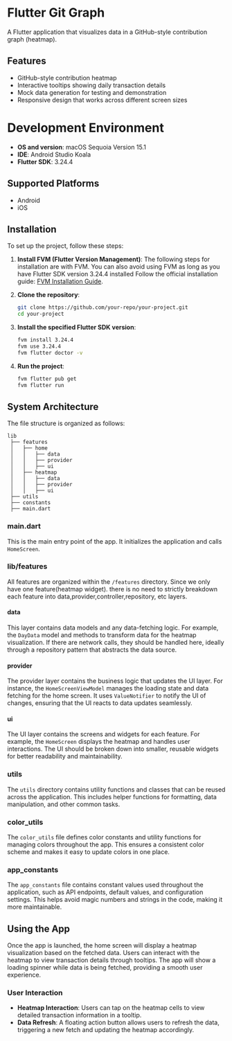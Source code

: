 # Flutter Git Graph

A Flutter application that visualizes data in a GitHub-style contribution graph (heatmap).

## Features

- GitHub-style contribution heatmap
- Interactive tooltips showing daily transaction details
- Mock data generation for testing and demonstration
- Responsive design that works across different screen sizes

# Development Environment
- **OS and version**: macOS Sequoia Version 15.1
- **IDE**: Android Studio Koala
- **Flutter SDK**: 3.24.4

## Supported Platforms
- Android
- iOS

## Installation
To set up the project, follow these steps:

1. **Install FVM (Flutter Version Management)**: 
The following steps for installation are with FVM. You can also avoid using FVM as long as you have Flutter SDK version 3.24.4 installed
Follow the official installation guide: [FVM Installation Guide](https://fvm.app/docs/getting_started/installation).


2. **Clone the repository**:
   ```bash
   git clone https://github.com/your-repo/your-project.git
   cd your-project
   ```
3. **Install the specified Flutter SDK version**:
   ```bash
   fvm install 3.24.4
   fvm use 3.24.4
   fvm flutter doctor -v
   ```

4. **Run the project**:
   ```bash
   fvm flutter pub get
   fvm flutter run
   ```

## System Architecture
The file structure is organized as follows:

```
lib
 ├── features
 │   ├── home
 │   │   ├── data
 │   │   ├── provider
 │   │   ├── ui
 │   ├── heatmap
 │   │   ├── data
 │   │   ├── provider
 │   │   ├── ui
 ├── utils
 ├── constants
 ├── main.dart
```

### main.dart
This is the main entry point of the app. It initializes the application and calls `HomeScreen`.

### lib/features
All features are organized within the `/features` directory. Since we only have one feature(heatmap widget). there is no need to strictly breakdown each feature into data,provider,controller,repository, etc layers.

#### data
This layer contains data models and any data-fetching logic. For example, the `DayData` model and methods to transform data for the heatmap visualization. If there are network calls, they should be handled here, ideally through a repository pattern that abstracts the data source.

#### provider
The provider layer contains the business logic that updates the UI layer. For instance, the `HomeScreenViewModel` manages the loading state and data fetching for the home screen. It uses `ValueNotifier` to notify the UI of changes, ensuring that the UI reacts to data updates seamlessly.

#### ui
The UI layer contains the screens and widgets for each feature. For example, the `HomeScreen` displays the heatmap and handles user interactions. The UI should be broken down into smaller, reusable widgets for better readability and maintainability.

### utils
The `utils` directory contains utility functions and classes that can be reused across the application. This includes helper functions for formatting, data manipulation, and other common tasks.

### color_utils
The `color_utils` file defines color constants and utility functions for managing colors throughout the app. This ensures a consistent color scheme and makes it easy to update colors in one place.

### app_constants
The `app_constants` file contains constant values used throughout the application, such as API endpoints, default values, and configuration settings. This helps avoid magic numbers and strings in the code, making it more maintainable.

## Using the App
Once the app is launched, the home screen will display a heatmap visualization based on the fetched data. Users can interact with the heatmap to view transaction details through tooltips. The app will show a loading spinner while data is being fetched, providing a smooth user experience.

### User Interaction
- **Heatmap Interaction**: Users can tap on the heatmap cells to view detailed transaction information in a tooltip.
- **Data Refresh**: A floating action button allows users to refresh the data, triggering a new fetch and updating the heatmap accordingly.
